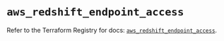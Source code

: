 # `aws_redshift_endpoint_access`

Refer to the Terraform Registry for docs: [`aws_redshift_endpoint_access`](https://registry.terraform.io/providers/hashicorp/aws/4.67.0/docs/resources/redshift_endpoint_access).
